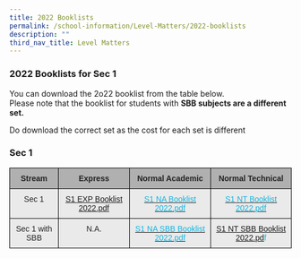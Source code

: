 ```yaml
---
title: 2022 Booklists
permalink: /school-information/Level-Matters/2022-booklists
description: ""
third_nav_title: Level Matters
---
```

### 2022 Booklists for Sec 1

  
You can download the 2o22 booklist from the table below.  
Please note that the booklist for students with **SBB subjects are a different set.**   

Do download the correct set as the cost for each set is different

### Sec 1

<style type="text/css">
.tg  {border-collapse:collapse;border-spacing:0;}
.tg td{border-color:black;border-style:solid;border-width:1px;font-family:Arial, sans-serif;font-size:14px;
  overflow:hidden;padding:10px 5px;word-break:normal;}
.tg th{border-color:black;border-style:solid;border-width:1px;font-family:Arial, sans-serif;font-size:14px;
  font-weight:normal;overflow:hidden;padding:10px 5px;word-break:normal;}
.tg .tg-ii8k{background-color:#EAEAEA;color:#222;text-align:center;vertical-align:top}
.tg .tg-pll1{background-color:#B0B0B0;color:#222;font-weight:bold;text-align:center;vertical-align:top}
.tg .tg-uxuj{background-color:#EAEAEA;color:#0FB3DF;text-align:center;vertical-align:top}
</style>
<table class="tg">
<thead>
  <tr>
    <th class="tg-pll1">Stream</th>
    <th class="tg-pll1">Express</th>
    <th class="tg-pll1">Normal Academic</th>
    <th class="tg-pll1">Normal Technical</th>
  </tr>
</thead>
<tbody>
  <tr>
    <td class="tg-ii8k">Sec 1</td>
    <td class="tg-ii8k"> <a href="/files/S1%20EXP%20Booklist%202022.pdf">S1 EXP Booklist 2022.pdf</a></td>
    <td class="tg-ii8k"> <a href="/files/S1%20NA%20Booklist%202022.pdf"><span style="text-decoration:none;color:#0FB3DF">S1 NA Booklist 2022.pdf</span></a><br></td>
    <td class="tg-uxuj"><a href="/files/S1%20NT%20Booklist%202022.pdf"><span style="text-decoration:none;color:#0FB3DF">S1 NT Booklist 2022.pdf</span></a><br></td>
  </tr>
  <tr>
    <td class="tg-ii8k"> Sec 1 with SBB</td>
    <td class="tg-ii8k"> N.A.</td>
    <td class="tg-ii8k"> <a href="/files/S1%20NA%20SBB%20Booklist%202022.pdf"><span style="text-decoration:none;color:#0FB3DF">S1 NA SBB Booklist 2022.pdf</span></a><br></td>
    <td class="tg-uxuj"><a href="/files/S1%20NT%20SBB%20Booklist%202022.pdf">S1 NT SBB Booklist 2022.pd</a><span style="text-decoration:none;color:#0FB3DF">f</span></a><br></td>
  </tr>
</tbody>
</table>